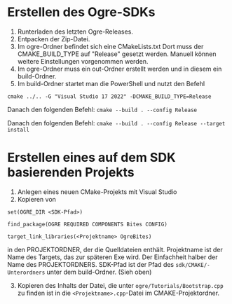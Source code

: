 
# Erstellen des Ogre-SDKs
1. Runterladen des letzten Ogre-Releases.
2. Entpacken der Zip-Datei.
3. Im ogre-Ordner befindet sich eine CMakeLists.txt
Dort muss der CMAKE_BUILD_TYPE auf "Release" gesetzt werden.
Manuell können weitere Einstellungen vorgenommen werden.
4. Im ogre-Ordner muss ein out-Ordner erstellt werden und in diesem ein build-Ordner.
5. Im build-Ordner startet man die PowerShell und nutzt den Befehl

```cmake ../.. -G "Visual Studio 17 2022" -DCMAKE_BUILD_TYPE=Release```

Danach den folgenden Befehl:
```cmake --build . --config Release```

Danach den folgenden Befehl:
```cmake --build . --config Release --target install```

# Erstellen eines auf dem SDK basierenden Projekts
1. Anlegen eines neuen CMake-Projekts mit Visual Studio
2. Kopieren von

```set(OGRE_DIR <SDK-Pfad>)```

```find_package(OGRE REQUIRED COMPONENTS Bites CONFIG)```

```target_link_libraries(<Projektname> OgreBites)```

in den PROJEKTORDNER, der die Quelldateien enthält.
Projektname ist der Name des Targets, das zur späteren Exe wird.
Der Einfachheit halber der Name des PROJEKTORDNERS.
SDK-Pfad ist der Pfad des `sdk/CMAKE/-Unterordners` unter dem build-Ordner. (Sieh oben)

3. Kopieren des Inhalts der Datei, die unter `ogre/Tutorials/Bootstrap.cpp`
zu finden ist in die `<Projektname>.cpp`-Datei im CMAKE-Projektordner.
